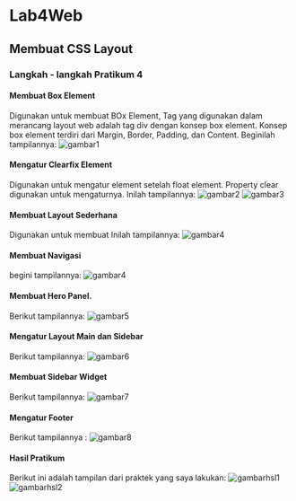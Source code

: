 # Lab4Web
## Membuat CSS Layout
### Langkah - langkah Pratikum 4

#### Membuat Box Element
Digunakan untuk membuat BOx Element, Tag yang digunakan dalam merancang layout web adalah tag div dengan konsep box element. Konsep box element terdiri dari Margin, Border, Padding, dan Content. Beginilah tampilannya:
![gambar1](screenshot/ss1.png)

#### Mengatur Clearfix Element
Digunakan untuk mengatur element setelah float element. Property clear digunakan untuk mengaturnya. Inilah tampilannya:
![gambar2](screenshot/ss2.png)
![gambar3](screenshot/ss3.png)

#### Membuat Layout Sederhana
Digunakan untuk membuat  Inilah tampilannya:
![gambar4](screenshot/ss4.png)

#### Membuat Navigasi
 begini tampilannya:
![gambar4](screenshot/ss5.png)

#### Membuat Hero Panel.
 Berikut tampilannya:
![gambar5](screenshot/ss6.png)

#### Mengatur Layout Main dan Sidebar
 Berikut tampilannya:
![gambar6](screenshot/ss7.png)

#### Membuat Sidebar Widget
 Berikut tampilannya:
![gambar7](screenshot/ss8.png)

#### Mengatur Footer
 Berikut tampilannya :
![gambar8](screenshot/ss9.png)

#### Hasil Pratikum 
Berikut ini adalah tampilan dari praktek yang saya lakukan:
![gambarhsl1](screenshot/hsl1.png)
![gambarhsl2](screenshot/hsl2.png)